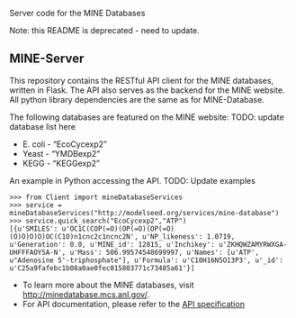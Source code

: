 Server code for the MINE Databases

Note: this README is deprecated - need to update.

## MINE-Server

This repository contains the RESTful API client for the MINE databases, written in Flask. The API also serves as the backend for the MINE website. All python library dependencies are the same as for MINE-Database.

The following databases are featured on the MINE website:
TODO: update database list here
* E. coli - “EcoCycexp2”
* Yeast - “YMDBexp2”
* KEGG - “KEGGexp2”

An example in Python accessing the API. TODO: Update examples

	>>> from Client import mineDatabaseServices
	>>> service = mineDatabaseServices("http://modelseed.org/services/mine-database")
	>>> service.quick_search("EcoCycexp2","ATP")
	[{u'SMILES': u'OC1C(COP(=O)(OP(=O)(OP(=O)(O)O)O)O)OC(C1O)n1cnc2c1ncnc2N', u'NP_likeness': 1.0719, u'Generation': 0.0, u'MINE_id': 12815, u'Inchikey': u'ZKHQWZAMYRWXGA-UHFFFAOYSA-N', u'Mass': 506.99574548699997, u'Names': [u'ATP', u"Adenosine 5'-triphosphate"], u'Formula': u'C10H16N5O13P3', u'_id': u'C25a9fafebc1b08a0ae0fec015803771c73485a61'}]

* To learn more about the MINE databases, visit http://minedatabase.mcs.anl.gov/. 
* For API documentation, please refer to the [API specification](http://jamesjeffryes.github.io/MINE-Server/)
